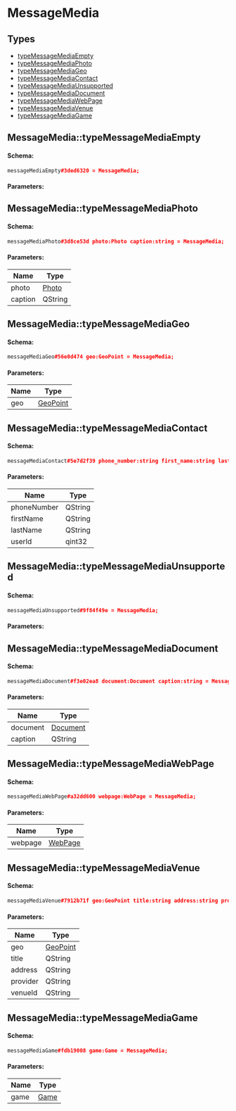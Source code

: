 # MessageMedia

## Types

* [typeMessageMediaEmpty](#messagemediatypemessagemediaempty)
* [typeMessageMediaPhoto](#messagemediatypemessagemediaphoto)
* [typeMessageMediaGeo](#messagemediatypemessagemediageo)
* [typeMessageMediaContact](#messagemediatypemessagemediacontact)
* [typeMessageMediaUnsupported](#messagemediatypemessagemediaunsupported)
* [typeMessageMediaDocument](#messagemediatypemessagemediadocument)
* [typeMessageMediaWebPage](#messagemediatypemessagemediawebpage)
* [typeMessageMediaVenue](#messagemediatypemessagemediavenue)
* [typeMessageMediaGame](#messagemediatypemessagemediagame)

## MessageMedia::typeMessageMediaEmpty

#### Schema:

```c++
messageMediaEmpty#3ded6320 = MessageMedia;
```

#### Parameters:


## MessageMedia::typeMessageMediaPhoto

#### Schema:

```c++
messageMediaPhoto#3d8ce53d photo:Photo caption:string = MessageMedia;
```

#### Parameters:

|Name|Type|
|----|----|
|photo|[Photo](photo.md)|
|caption|QString|

## MessageMedia::typeMessageMediaGeo

#### Schema:

```c++
messageMediaGeo#56e0d474 geo:GeoPoint = MessageMedia;
```

#### Parameters:

|Name|Type|
|----|----|
|geo|[GeoPoint](geopoint.md)|

## MessageMedia::typeMessageMediaContact

#### Schema:

```c++
messageMediaContact#5e7d2f39 phone_number:string first_name:string last_name:string user_id:int = MessageMedia;
```

#### Parameters:

|Name|Type|
|----|----|
|phoneNumber|QString|
|firstName|QString|
|lastName|QString|
|userId|qint32|

## MessageMedia::typeMessageMediaUnsupported

#### Schema:

```c++
messageMediaUnsupported#9f84f49e = MessageMedia;
```

#### Parameters:


## MessageMedia::typeMessageMediaDocument

#### Schema:

```c++
messageMediaDocument#f3e02ea8 document:Document caption:string = MessageMedia;
```

#### Parameters:

|Name|Type|
|----|----|
|document|[Document](document.md)|
|caption|QString|

## MessageMedia::typeMessageMediaWebPage

#### Schema:

```c++
messageMediaWebPage#a32dd600 webpage:WebPage = MessageMedia;
```

#### Parameters:

|Name|Type|
|----|----|
|webpage|[WebPage](webpage.md)|

## MessageMedia::typeMessageMediaVenue

#### Schema:

```c++
messageMediaVenue#7912b71f geo:GeoPoint title:string address:string provider:string venue_id:string = MessageMedia;
```

#### Parameters:

|Name|Type|
|----|----|
|geo|[GeoPoint](geopoint.md)|
|title|QString|
|address|QString|
|provider|QString|
|venueId|QString|

## MessageMedia::typeMessageMediaGame

#### Schema:

```c++
messageMediaGame#fdb19008 game:Game = MessageMedia;
```

#### Parameters:

|Name|Type|
|----|----|
|game|[Game](game.md)|

